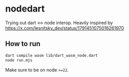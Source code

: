# nodedart

Trying out dart <-> node interop. Heavily inspired by https://x.com/lesnitsky_dev/status/1791451075016261970

## How to run

```bash
dart compile wasm lib/dart_wasm_node.dart
node run.mjs
```

Make sure to be on node `>=22`.
